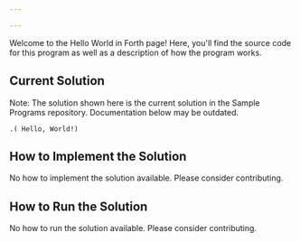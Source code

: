 ```yaml
---

---
```


Welcome to the Hello World in Forth page! Here, you'll find the source code for this program as well as a description of how the program works.

## Current Solution

Note: The solution shown here is the current solution in the Sample Programs repository. Documentation below may be outdated.

```Forth
.( Hello, World!)

```

## How to Implement the Solution

No how to implement the solution available. Please consider contributing.

## How to Run the Solution

No how to run the solution available. Please consider contributing.